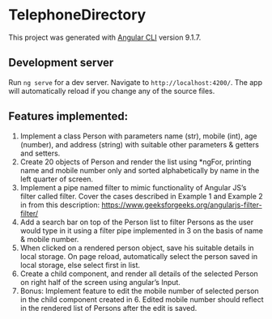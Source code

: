 # TelephoneDirectory

This project was generated with [Angular CLI](https://github.com/angular/angular-cli) version 9.1.7.

## Development server

Run `ng serve` for a dev server. Navigate to `http://localhost:4200/`. The app will automatically reload if you change any of the source files.

## Features implemented:

1. Implement a class Person with parameters name (str), mobile (int), age (number), and address (string) with suitable other parameters & getters and setters.
2. Create 20 objects of Person and render the list using *ngFor, printing name and mobile number only and sorted alphabetically by name in the left quarter of screen.
3. Implement a pipe named filter to mimic functionality of Angular JS’s filter called filter. Cover the cases described in Example 1 and Example 2 in from this description: https://www.geeksforgeeks.org/angularjs-filter-filter/
4. Add a search bar on top of the Person list to filter Persons as the user would type in it using a filter pipe implemented in 3 on the basis of name & mobile number.
5. When clicked on a rendered person object, save his suitable details in local storage. On page reload, automatically select the person saved in local storage, else select first in list.
6. Create a child component, and render all details of the selected Person on right half of the screen using angular’s Input.
7. Bonus: Implement feature to edit the mobile number of selected person in the child component created in 6. Edited mobile number should reflect in the rendered list of Persons after the edit is saved.
